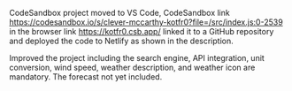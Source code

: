 CodeSandbox project moved to VS Code, CodeSandbox link https://codesandbox.io/s/clever-mccarthy-kotfr0?file=/src/index.js:0-2539 in the browser link https://kotfr0.csb.app/ linked it to a GitHub repository and deployed the code to Netlify as shown in the description.

Improved the project including the search engine, API integration, unit conversion, wind speed, weather description, and weather icon are mandatory. The forecast not yet included.
